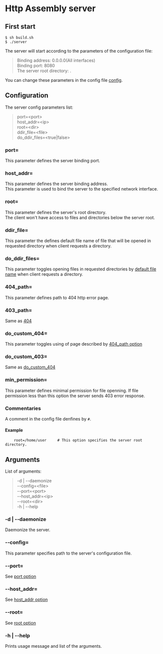 # Http Assembly server

## First start

```console
$ sh build.sh
$ ./server
```

The server will start according to the parameters of the configuration file:

> Binding address: 0.0.0.0(All interfaces)\
  Binding port: 8080\
  The server root directory: .

You can change these parameters in the config file [config](./config).

## Configuration

The server config parameters list:
> port=\<port>\
  host_addr=\<ip>\
  root=\<dir>\
  ddir_file=\<file>\
  do_ddir_files=\<true|false>

### port=

This parameter defines the server binding port.

### host_addr=

This parameter defines the server binding address.\
This parameter is used to bind the server to the specified network interface.

### root=

This parameter defines the server's root directory.\
The client won't have access to files and directories below the server root.

### ddir_file=

This parameter the defines default file name of file that will be opened in requested directory when client requests a directory.

### do\_ddir_files=

This parameter toggles opening files in requested directories by [default file name](#ddir_file) when client requests a directory.

### 404_path=

This parameter defines path to 404 http error page.

### 403_path=

Same as [404](#404_path)

### do\_custom_404=

This parameter toggles using of page described by [404_path option](#404_path)

### do\_custom_403=

Same as [do\_custom_404](#do\_custom_404)

### min_permission=

This parameter defines minimal permission for file openning. If file permission less than this option the server sends 403 error response.

### Commentaries

A comment in the config file denfines by `#`.

#### Example
```
    root=/home/user     # This option specifies the server root directory.
```
## Arguments

List of arguments:
> -d | --daemonize\
  --config=\<file>\
  --port=\<port>\
  --host_addr=\<ip>\
  --root=\<dir>\
  -h | --help

### -d | --daemonize 

Daemonize the server.

### --config=

This parameter specifies path to the server's configuration file.

### --port=

See [port option](#port)

### --host_addr=

See [host_addr option](#host_addr)

### --root=

See [root option](#root)

### -h | --help

Prints usage message and list of the arguments.
